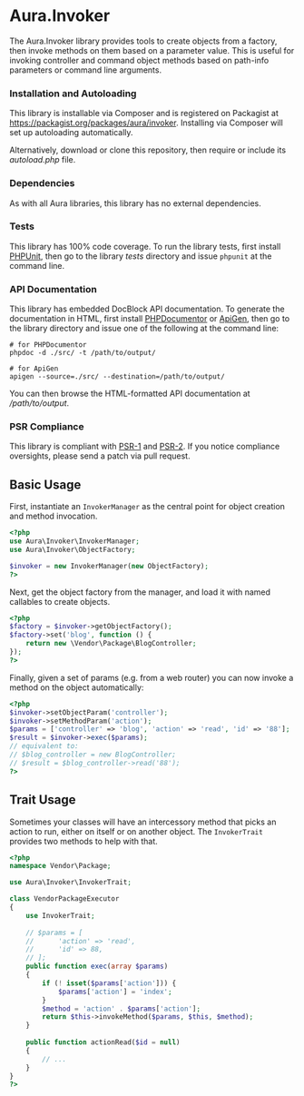 Aura.Invoker
============

The Aura.Invoker library provides tools to create objects from a factory, then
invoke methods on them based on a parameter value. This is useful for invoking
controller and command object methods based on path-info parameters or command
line arguments.

### Installation and Autoloading

This library is installable via Composer and is registered on Packagist at
<https://packagist.org/packages/aura/invoker>. Installing via Composer will
set up autoloading automatically.

Alternatively, download or clone this repository, then require or include its
_autoload.php_ file.

### Dependencies

As with all Aura libraries, this library has no external dependencies.

### Tests

This library has 100% code coverage. To run the library tests, first install
[PHPUnit][], then go to the library _tests_ directory and issue `phpunit` at
the command line.

[PHPUnit]: http://phpunit.de/manual/

### API Documentation

This library has embedded DocBlock API documentation. To generate the
documentation in HTML, first install [PHPDocumentor][] or [ApiGen][], then go
to the library directory and issue one of the following at the command line:

    # for PHPDocumentor
    phpdoc -d ./src/ -t /path/to/output/
    
    # for ApiGen
    apigen --source=./src/ --destination=/path/to/output/

You can then browse the HTML-formatted API documentation at _/path/to/output_.

[PHPDocumentor]: http://phpdoc.org/docs/latest/for-users/installation.html
[ApiGen]: http://apigen.org/#installation

### PSR Compliance

This library is compliant with [PSR-1][] and [PSR-2][]. If you notice
compliance oversights, please send a patch via pull request.

[PSR-1]: https://github.com/php-fig/fig-standards/blob/master/accepted/PSR-1-basic-coding-standard.md
[PSR-2]: https://github.com/php-fig/fig-standards/blob/master/accepted/PSR-2-coding-style-guide.md


Basic Usage
-----------

First, instantiate an `InvokerManager` as the central point for object
creation and method invocation.

```php
<?php
use Aura\Invoker\InvokerManager;
use Aura\Invoker\ObjectFactory;

$invoker = new InvokerManager(new ObjectFactory);
?>
```

Next, get the object factory from the manager, and load it with named
callables to create objects.

```php
<?php
$factory = $invoker->getObjectFactory();
$factory->set('blog', function () {
    return new \Vendor\Package\BlogController;
});
?>
```

Finally, given a set of params (e.g. from a web router) you can now invoke a
method on the object automatically:

```php
<?php
$invoker->setObjectParam('controller');
$invoker->setMethodParam('action');
$params = ['controller' => 'blog', 'action' => 'read', 'id' => '88'];
$result = $invoker->exec($params);
// equivalent to:
// $blog_controller = new BlogController;
// $result = $blog_controller->read('88');
?>
```

Trait Usage
-----------

Sometimes your classes will have an intercessory method that picks an action
to run, either on itself or on another object.  The `InvokerTrait` provides
two methods to help with that.

```php
<?php
namespace Vendor\Package;

use Aura\Invoker\InvokerTrait;

class VendorPackageExecutor
{
    use InvokerTrait;
    
    // $params = [
    //      'action' => 'read',
    //      'id' => 88,
    // ];
    public function exec(array $params)
    {
        if (! isset($params['action'])) {
            $params['action'] = 'index';
        }
        $method = 'action' . $params['action'];
        return $this->invokeMethod($params, $this, $method);
    }
    
    public function actionRead($id = null)
    {
        // ...
    }
}
?>
```
